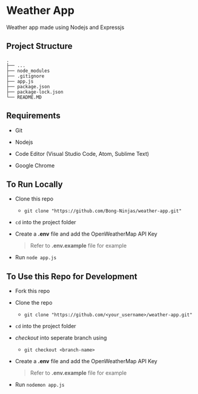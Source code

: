 # Weather App
Weather app made using Nodejs and Expressjs


## Project Structure

```
.
├── ...
├── node_modules
├── .gitignore
├── app.js
├── package.json
├── package-lock.json
└── README.MD
```


## Requirements

- Git

- Nodejs

- Code Editor (Visual Studio Code, Atom, Sublime Text)

- Google Chrome


## To Run Locally

- Clone this repo
  - ```
    git clone "https://github.com/Bong-Ninjas/weather-app.git"
    ```

- `cd` into the project folder

- Create a **.env** file and add the OpenWeatherMap API Key
  
  > Refer to **.env.example** file for example

- Run `node app.js`


## To Use this Repo for Development

- Fork this repo

- Clone the repo
  - ```
    git clone "https://github.com/<your_username>/weather-app.git"
    ```

- `cd` into the project folder

- *checkout* into seperate branch using
  - ``` 
    git checkout <branch-name> 
    ```
- Create a **.env** file and add the OpenWeatherMap API Key
  
  > Refer to **.env.example** file for example

- Run `nodemon app.js`
